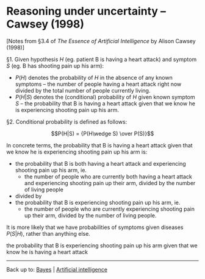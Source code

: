 # Reasoning under uncertainty – Cawsey (1998)

\[Notes from §3.4 of *The Essence of Artificial Intelligence* by Alison Cawsey (1998)\]

§1. Given hypothesis $H$ (eg. patient B is having a heart attack) and symptom $S$ (eg. B has shooting pain up his arm):
- $P(H)$ denotes the probability of $H$ in the absence of any known symptoms – the number of people having a heart attack right now divided by the total number of people currently living.
- $P(H|S)$ denotes the (conditional) probability of $H$ given known symptom $S$ – the probability that B is having a heart attack given that we know he is experiencing shooting pain up his arm.

§2. Conditional probability is defined as follows:

$$P(H|S) = {P(H\wedge S) \over P(S)}$$

In concrete terms, the probability that B is having a heart attack given that we know he is experiencing shooting pain up his arm is: 
- the probability that B is both having a heart attack and experiencing shooting pain up his arm, ie.
  - the number of people who are currently both having a heart attack and experiencing shooting pain up their arm, divided by the number of living people
- divided by
- the probability that B is experiencing shooting pain up his arm, ie.
  - the number of people who are currently experiencing shooting pain up their arm, divided by the number of living people.

It is more likely that we have probabilities of symptoms given diseases $P(S|H)$, rather than anything else.

the probability that B is experiencing shooting pain up his arm given that we know he is having a heart attack



----

Back up to: [Bayes](index.md) | [Artificial intelligence](../index.md)
